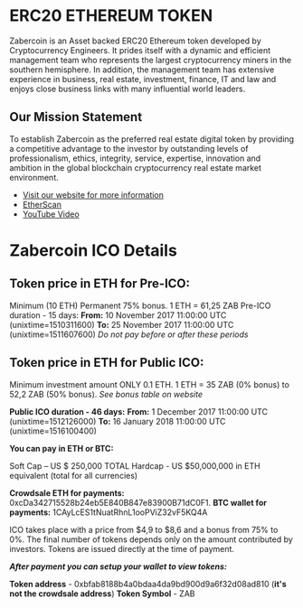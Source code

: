 **ERC20 ETHEREUM TOKEN**
========================

Zabercoin is an Asset backed ERC20 Ethereum token developed by Cryptocurrency Engineers. It prides itself with a dynamic and efficient management team who represents the largest cryptocurrency miners in the southern hemisphere. In addition, the management team has extensive experience in business, real estate, investment, finance, IT and law and enjoys close business links with many influential world leaders.

**Our Mission Statement**
-------------------------

To establish Zabercoin as the preferred real estate digital token by providing a competitive  advantage to the investor by outstanding levels of professionalism, ethics, integrity, service, expertise, innovation and ambition in the global blockchain cryptocurrency real estate market environment. 

 - [Visit our website for more information](http://www.zabercoin.io/)
 - [EtherScan](https://etherscan.io/address/0xcda342715528b24eb5e840b847e83900b71dc0f1)
 - [YouTube Video](https://www.youtube.com/watch?v=n29cCcqBYM8)

**Zabercoin ICO Details**
=========================

**Token price in ETH for Pre-ICO:**
-----------------------------------

Minimum (10 ETH) 
Permanent 75% bonus.
1 ETH = 61,25 ZAB
Pre-ICO duration - 15 days:
**From:** 10 November 2017 11:00:00 UTC (unixtime=1510311600)
**To:** 25 November 2017 11:00:00 UTC (unixtime=1511607600)
*Do not pay before or after these periods*

**Token price in ETH for Public ICO:**
--------------------------------------

Minimum investment amount ONLY 0.1 ETH.
1 ETH = 35 ZAB (0% bonus) to 52,2 ZAB (50% bonus).
*See bonus table on website*

**Public ICO duration - 46 days:**
**From:** 1 December 2017 11:00:00 UTC (unixtime=1512126000)
**To:** 16 January 2018 11:00:00 UTC (unixtime=1516100400)

**You can pay in ETH or BTC:**

Soft Cap – US \$ 250,000
TOTAL Hardcap - US \$50,000,000 in ETH equivalent (total for all currencies)

**Crowdsale ETH for payments:** 0xcDa342715528b24eb5E840B847e83900B71dC0F1. 
**BTC wallet for payments:** 1CAyLcES1tNuatRhnL1ooPViZ32vF5KQ4A

ICO takes place with a price from $4,9 to $8,6 and a bonus from 75% to 0%. The final number of tokens depends only on the amount contributed by investors. Tokens are issued directly at the time of payment.

***After payment you can setup your wallet to view tokens:***

**Token address** - 0xbfab8188b4a0bdaa4da9bd900d9a6f32d08ad810 (**it's not the crowdsale address**)
**Token Symbol** - ZAB
